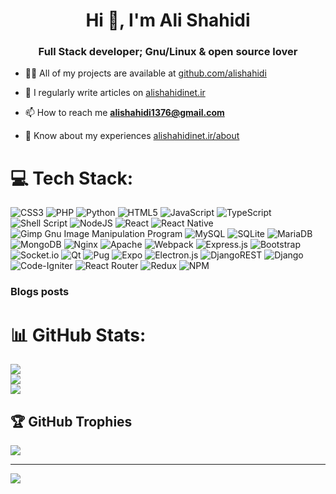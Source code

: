 <h1 align="center">Hi 👋, I'm Ali Shahidi</h1>
<h3 align="center">Full Stack developer; Gnu/Linux & open source lover</h3>

- 👨‍💻 All of my projects are available at [github.com/alishahidi](github.com/alishahidi)

- 📝 I regularly write articles on [alishahidinet.ir](alishahidinet.ir)

- 📫 How to reach me **alishahidi1376@gmail.com**

- 📄 Know about my experiences [alishahidinet.ir/about](alishahidinet.ir/about)

# 💻 Tech Stack:
![CSS3](https://img.shields.io/badge/css3-%231572B6.svg?style=flat&logo=css3&logoColor=white) ![PHP](https://img.shields.io/badge/php-%23777BB4.svg?style=flat&logo=php&logoColor=white) ![Python](https://img.shields.io/badge/python-3670A0?style=flat&logo=python&logoColor=ffdd54) ![HTML5](https://img.shields.io/badge/html5-%23E34F26.svg?style=flat&logo=html5&logoColor=white) ![JavaScript](https://img.shields.io/badge/javascript-%23323330.svg?style=flat&logo=javascript&logoColor=%23F7DF1E) ![TypeScript](https://img.shields.io/badge/typescript-%23007ACC.svg?style=flat&logo=typescript&logoColor=white) ![Shell Script](https://img.shields.io/badge/shell_script-%23121011.svg?style=flat&logo=gnu-bash&logoColor=white) ![NodeJS](https://img.shields.io/badge/node.js-6DA55F?style=flat&logo=node.js&logoColor=white) ![React](https://img.shields.io/badge/react-%2320232a.svg?style=flat&logo=react&logoColor=%2361DAFB) ![React Native](https://img.shields.io/badge/react_native-%2320232a.svg?style=flat&logo=react&logoColor=%2361DAFB) ![Gimp Gnu Image Manipulation Program](https://img.shields.io/badge/Gimp-657D8B?style=flat&logo=gimp&logoColor=FFFFFF) ![MySQL](https://img.shields.io/badge/mysql-%2300f.svg?style=flat&logo=mysql&logoColor=white) ![SQLite](https://img.shields.io/badge/sqlite-%2307405e.svg?style=flat&logo=sqlite&logoColor=white) ![MariaDB](https://img.shields.io/badge/MariaDB-003545?style=flat&logo=mariadb&logoColor=white) ![MongoDB](https://img.shields.io/badge/MongoDB-%234ea94b.svg?style=flat&logo=mongodb&logoColor=white) ![Nginx](https://img.shields.io/badge/nginx-%23009639.svg?style=flat&logo=nginx&logoColor=white) ![Apache](https://img.shields.io/badge/apache-%23D42029.svg?style=flat&logo=apache&logoColor=white) ![Webpack](https://img.shields.io/badge/webpack-%238DD6F9.svg?style=flat&logo=webpack&logoColor=black) ![Express.js](https://img.shields.io/badge/express.js-%23404d59.svg?style=flat&logo=express&logoColor=%2361DAFB) ![Bootstrap](https://img.shields.io/badge/bootstrap-%23563D7C.svg?style=flat&logo=bootstrap&logoColor=white) ![Socket.io](https://img.shields.io/badge/Socket.io-black?style=flat&logo=socket.io&badgeColor=010101) ![Qt](https://img.shields.io/badge/Qt-%23217346.svg?style=flat&logo=Qt&logoColor=white) ![Pug](https://img.shields.io/badge/Pug-FFF?style=flat&logo=pug&logoColor=A86454) ![Expo](https://img.shields.io/badge/expo-1C1E24?style=flat&logo=expo&logoColor=#D04A37) ![Electron.js](https://img.shields.io/badge/Electron-191970?style=flat&logo=Electron&logoColor=white) ![DjangoREST](https://img.shields.io/badge/DJANGO-REST-ff1709?style=flat&logo=django&logoColor=white&color=ff1709&labelColor=gray) ![Django](https://img.shields.io/badge/django-%23092E20.svg?style=flat&logo=django&logoColor=white) ![Code-Igniter](https://img.shields.io/badge/CodeIgniter-%23EF4223.svg?style=flat&logo=codeIgniter&logoColor=white) ![React Router](https://img.shields.io/badge/React_Router-CA4245?style=flat&logo=react-router&logoColor=white) ![Redux](https://img.shields.io/badge/redux-%23593d88.svg?style=flat&logo=redux&logoColor=white) ![NPM](https://img.shields.io/badge/NPM-%23000000.svg?style=flat&logo=npm&logoColor=white)

### Blogs posts
<!-- BLOG-POST-LIST:START -->
<!-- BLOG-POST-LIST:END -->

# 📊 GitHub Stats:
![](https://github-readme-stats.vercel.app/api?username=alishahidi&theme=dracula&hide_border=false&include_all_commits=true&count_private=true)<br/>
![](https://github-readme-streak-stats.herokuapp.com/?user=alishahidi&theme=dracula&hide_border=false)<br/>
![](https://github-readme-stats.vercel.app/api/top-langs/?username=alishahidi&theme=dracula&hide_border=false&include_all_commits=true&count_private=true&layout=compact)

## 🏆 GitHub Trophies
![](https://github-profile-trophy.vercel.app/?username=alishahidi&theme=dracula&no-frame=false&no-bg=false&margin-w=4)

---
[![](https://visitcount.itsvg.in/api?id=alishahidi&icon=0&color=0)](https://visitcount.itsvg.in)

<!-- Proudly created with GPRM ( https://gprm.itsvg.in ) -->
